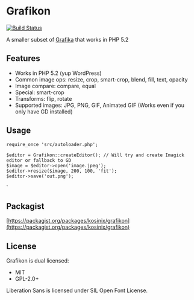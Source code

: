 # Grafikon

[![Build Status](https://travis-ci.org/kosinix/grafikon.svg?branch=master)](https://travis-ci.org/kosinix/grafikon)

A smaller subset of [Grafika](https://kosinix.github.io/grafika) that works in PHP 5.2

## Features

* Works in PHP 5.2 (yup WordPress)
* Common image ops: resize, crop, smart-crop, blend, fill, text, opacity
* Image compare: compare, equal
* Special: smart-crop
* Transforms: flip, rotate
* Supported images: JPG, PNG, GIF, Animated GIF (Works even if you only have GD installed)

## Usage

    require_once 'src/autoloader.php';

	$editor = Grafikon::createEditor(); // Will try and create Imagick editor or fallback to GD
	$image = $editor->open('image.jpeg');
	$editor->resize($image, 200, 100, 'fit');
	$editor->save('out.png');

`

## Packagist
[https://packagist.org/packages/kosinix/grafikon](https://packagist.org/packages/kosinix/grafikon)

## License
Grafikon is dual licensed:
- MIT
- GPL-2.0+

Liberation Sans is licensed under SIL Open Font License.